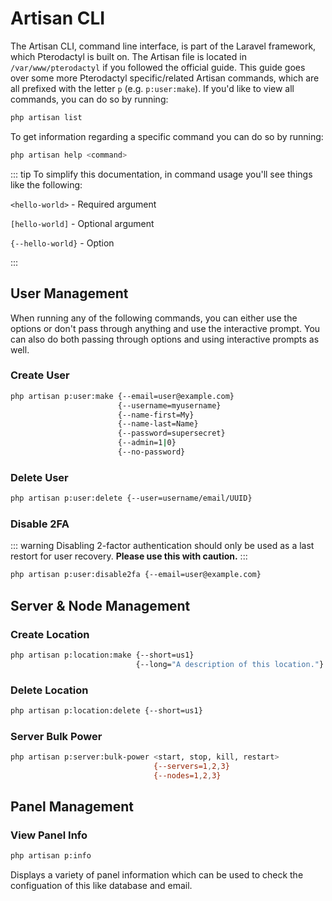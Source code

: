 # Artisan CLI

The Artisan CLI, command line interface, is part of the Laravel framework, which Pterodactyl is built on. The Artisan file is located in `/var/www/pterodactyl` if you followed the official guide. This guide goes over some more Pterodactyl specific/related Artisan commands, which are all prefixed with the letter `p` (e.g. `p:user:make`). If you'd like to view all commands, you can do so by running:

```bash
php artisan list
```

To get information regarding a specific command you can do so by running:

```bash
php artisan help <command>
```

::: tip
To simplify this documentation, in command usage you'll see things like the following:

`<hello-world>` - Required argument

`[hello-world]` - Optional argument

`{--hello-world}` - Option

:::

## User Management

When running any of the following commands, you can either use the options or don't pass through anything and use the interactive prompt. You can also do both passing through options and using interactive prompts as well.

### Create User

```bash
php artisan p:user:make {--email=user@example.com}
                        {--username=myusername}
                        {--name-first=My}
                        {--name-last=Name}
                        {--password=supersecret}
                        {--admin=1|0}
                        {--no-password}
```

### Delete User

```bash
php artisan p:user:delete {--user=username/email/UUID}
```

### Disable 2FA

::: warning
Disabling 2-factor authentication should only be used as a last restort for user recovery. **Please use this with caution.**
:::

```bash
php artisan p:user:disable2fa {--email=user@example.com}
```

## Server & Node Management

### Create Location

```bash
php artisan p:location:make {--short=us1}
                            {--long="A description of this location."}
```

### Delete Location

```bash
php artisan p:location:delete {--short=us1}
```

### Server Bulk Power

```bash
php artisan p:server:bulk-power <start, stop, kill, restart>
                                {--servers=1,2,3}
                                {--nodes=1,2,3}
```

## Panel Management

### View Panel Info

```bash
php artisan p:info
```

Displays a variety of panel information which can be used to check the configuation of this like database and email.
